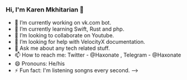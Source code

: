 ### Hi, I'm Karen Mkhitarian 👋

- 🔭 I’m currently working on vk.com bot.
- 🌱 I’m currently learning Swift, Rust and php.
- 👯 I’m looking to collaborate on Youtube.
- 🤔 I’m looking for help with VelocityX documentation.
- 💬 Ask me about any tech related stuff.
- 📫 How to reach me:  Twitter - @Haxonate , Telegram - @Haxonate
- 😄 Pronouns: He/his
- ⚡ Fun fact: I'm listening songns every second.
-->
